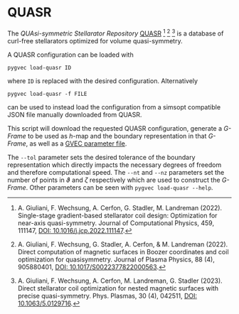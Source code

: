 # QUASR

The *QUAsi-symmetric Stellarator Repository* [QUASR](https://quasr.flatironinstitute.org/) [^QUASR1] [^QUASR2] [^QUASR3] is a database of curl-free stellarators optimized for volume quasi-symmetry.

A QUASR configuration can be loaded with
```{code} bash
pygvec load-quasr ID
```
where `ID` is replaced with the desired configuration. Alternatively
```{code} bash
pygvec load-quasr -f FILE
```
can be used to instead load the configuration from a simsopt compatible JSON file manually downloaded from QUASR.

This script will download the requested QUASR configuration, generate a *G-Frame* to be used as $h$-map and the boundary representation in that *G-Frame*, as well as a [GVEC parameter file](./gvec-parameter-list.md).

The `--tol` parameter sets the desired tolerance of the boundary representation which directly impacts the necessary degrees of freedom and therefore computational speed.
The `--nt` and `--nz` parameters set the number of points in $\vartheta$ and $\zeta$ respectively which are used to construct the *G-Frame*.
Other parameters can be seen with `pygvec load-quasr --help`.

<!--- References -->

[^QUASR1]: A. Giuliani, F. Wechsung, A. Cerfon, G. Stadler, M. Landreman (2022). Single-stage gradient-based stellarator coil design: Optimization for near-axis quasi-symmetry. Journal of Computational Physics, 459, 111147, [DOI: 10.1016/j.jcp.2022.111147](https://doi.org/10.1016/j.jcp.2022.111147).

[^QUASR2]: A. Giuliani, F. Wechsung, G. Stadler, A. Cerfon, & M. Landreman (2022). Direct computation of magnetic surfaces in Boozer coordinates and coil optimization for quasisymmetry. Journal of Plasma Physics, 88 (4), 905880401, [DOI: 10.1017/S0022377822000563](https://doi.org/10.1017/S0022377822000563).

[^QUASR3]: A. Giuliani, F. Wechsung, A. Cerfon, M. Landreman, G. Stadler (2023). Direct stellarator coil optimization for nested magnetic surfaces with precise quasi-symmetry. Phys. Plasmas, 30 (4), 042511, [DOI: 10.1063/5.0129716](https://doi.org/10.1063/5.0129716).
